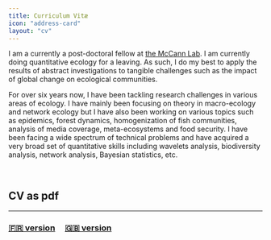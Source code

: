 ```yaml
---
title: Curriculum Vitæ
icon: "address-card"
layout: "cv"
---
```



I am a currently a post-doctoral fellow at [the McCann
Lab](http://www.mccannlab.ca). I am currently doing quantitative ecology for a
leaving. As such, I do my best to apply the results of abstract investigations
to tangible challenges such as the impact of global change on ecological
communities.

For over six years now, I have been tackling research challenges in various
areas of ecology. I have mainly been focusing on theory in macro-ecology and
network ecology but I have also been working on various topics such as
epidemics, forest dynamics, homogenization of fish communities, analysis of
media coverage, meta-ecosystems and food security. I have been facing a wide
spectrum of technical problems and have acquired a very broad set of
quantitative skills including wavelets analysis, biodiversity analysis, network
analysis, Bayesian statistics, etc.

<br>

## <i class="fa fa-file-pdf-o" aria-hidden="true"></i> CV as pdf
<hr>

### [:fr: version](/docs/cv/CV_KevCaz_eng.pdf) &nbsp; &nbsp;  [:uk: version](/docs/cv/CV_KevCaz_fr.pdf)





